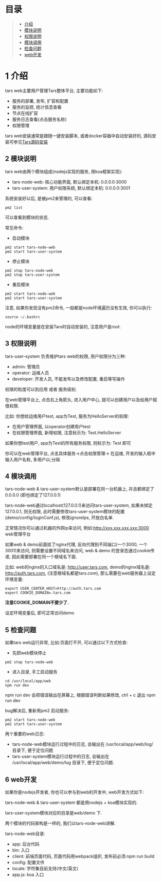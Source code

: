 
# 目录
> * [介绍](#chapter-1)
> * [模块说明](#chapter-2)
> * [权限说明](#chapter-3)
> * [模块调用](#chapter-4)
> * [检查问题](#chapter-5)
> * [web开发](#chapter-6)

# 1 <a id="chapter-1"></a>介绍

tars web主要用户管理Tars整体平台, 主要功能如下:
- 服务的部署, 发布, 扩容和配置
- 服务的监控, 统计信息查看
- 节点在线扩容
- 服务日志查看(点击服务名称)
- 权限管理

tars web安装通常是跟随一键安装脚本, 或者docker容器中自动安装好的, 源码安装可参见[Tars源码安装](source.md)

## 2 <a id="chapter-2"></a>模块说明

tars web由两个模块组成(nodejs实现的服务, 用koa框架实现):
- tars-node-web: 核心功能界面, 默认绑定本机: 0.0.0.0:3000 
- tars-user-system: 用户权限系统, 默认绑定本机: 0.0.0.0:3001

系统安装好以后, 是被pm2来管理的, 可以查看:
```
pm2 list
```

可以查看到模块的状态.

常见命令:
- 启动模块
```
pm2 start tars-node-web
pm2 start tars-user-system
```

- 停止模块
```
pm2 stop tars-node-web
pm2 stop tars-user-system
```
- 重启模块
```
pm2 start tars-node-web
pm2 start tars-user-system
```

注意, 如果你发现没有pm2命令, 一般都是node环境遍历没有生效, 你可以执行:
```
source ~/.bashrc
```

node的环境变量是在安装Tars时自动安装的, 注意用户是root.

## 3 <a id="chapter-3"></a>权限说明

tars-user-system 负责维护tars web的权限, 用户权限分为三种:
- admin: 管理员
- operator: 运维人员
- developer: 开发人员, 不能发布以及修改配置, 重启等写操作

权限的粒度可以到应用 或者 服务级别.

在web管理平台上, 点击右上角箭头, 进入用户中心, 就可以创建用户以及给用户赋值权限.

比如: 你想给运维用户test, app为Test, 服务为HelloServer的权限:
- 在用户管理界面, 以operator创建用户test
- 在权限管理界面, 新增权限, 注意标示为: Test.HelloServer

如果你想test用户, app为Test的所有服务权限, 则标示为: Test 即可

你可以在web管理平台, 点击具体服务->点击权限管理-> 在运维, 开发的输入框中输入用户名称, 多用户以;分隔


## 4 <a id="chapter-4"></a>模块调用

tars-node-web & tars-user-system默认是部署在同一台机器上, 并且都绑定了0.0.0.0 (即也绑定了127.0.0.1)

tars-node-web通过localhost(127.0.0.1)来访问tars-user-system, 如果未绑定127.0.0.1, 则无权限, 此时需要修改tars-user-system模块的配置(demo/config/loginConf.js), 修改ignoreIps, 开放白名单.

正常情况你可以通过机器的外网ip来访问, 例如:http://xxx.xxx.xxx.xxx:3000 web管理平台

如果web & demo前面挂了nginx代理, 反向代理到不同端口(一个3000, 一个3001)来访问, 则需要设置不同域名来访问, web & demo 的登录态通过cookie传递, 因此需要部署在同一个根域名下面.

比如: web的nginx的入口域名是: http://user.tars.com, demo的nginx域名是: http://auth.tars.com, (注意根域名都是tars.com), 那么需要在web服务器上设定环境变量:

```
export USER_CENTER_HOST=http://auth.tars.com
export COOKIE_DOMAIN=.tars.com
```

**注意COOKIE_DOMAIN不要少了.**

设定环境变量后, 即可正常访问demo

## 5 <a id="chapter-4"></a>检查问题

如果tars web运行异常, 比如:页面打不开, 可以通过以下方式检查:

- 先把web模块停止
```
pm2 stop tars-node-web
```

- 进入目录, 手工启动服务
```
cd /usr/local/app/web
npm run dev
```

npm run dev 会把错误输出在屏幕上, 根据错误判断如果修改, ctrl + c 退出 npm run dev

bug解决后, 重新用pm2 启动服务:
```
pm2 start tars-node-web
pm2 start tars-user-system
```

两个重要的web日志:
- tars-node-web模块运行过程中的日志, 会输出在 /usr/local/app/web/log/ 目录下, 便于定位问题
- tars-user-system模块运行过程中的日志, 会输出在 /usr/local/app/web/demo/log 目录下, 便于定位问题.

## 6 <a id="chapter-5"></a>web开发

如果你是nodejs开发者, 你也可以参与到web的开发中, web开发方式如下:

tars-node-web & tars-user-system 都是用nodejs + koa模块实现的.

tars-user-system模块对应的目录是web/demo 下.

两个模块的代码架构是一样的, 我们以tars-node-web讲解.

tars-node-web目录:
- app: 后台代码
- bin: 入口
- client: 前端页面代码, 页面代码用webpack组织, 发布前必须:npm run build
- config: 配置文件
- locale: 字符集目前支持(中文/英文)
- app.js: koa 入口
